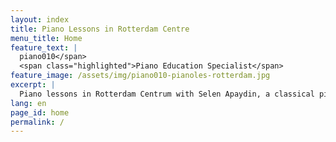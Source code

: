 ```yaml
---
layout: index
title: Piano Lessons in Rotterdam Centre
menu_title: Home
feature_text: |
  piano010</span>
  <span class="highlighted">Piano Education Specialist</span>
feature_image: /assets/img/piano010-pianoles-rotterdam.jpg
excerpt: |
  Piano lessons in Rotterdam Centrum with Selen Apaydin, a classical pianist with 20 years of experience. Offering private lessons for all levels, in-person or online. Learn music theory, artistic values, and composition techniques. Enhance your skills with expert guidance from a concert pianist!
lang: en
page_id: home
permalink: /
---
```


<h1 style="visibility: hidden">
Piano Lessons in Rotterdam - Piano Education Specialist
</h1>
